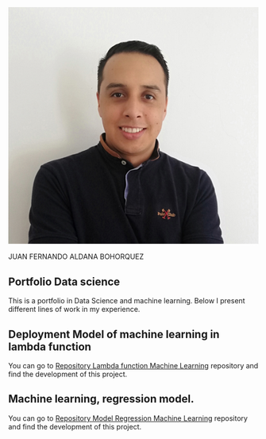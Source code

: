 
![profile images](docs/assets/foto2.PNG)

JUAN FERNANDO ALDANA BOHORQUEZ

## Portfolio Data science


This is a portfolio in Data Science and machine learning.
Below I present different lines of work in my experience.

## Deployment Model of machine learning in lambda function


You can go to [Repository Lambda function Machine Learning](https://github.com/jufaldanabo/Ml_lambda_function) repository and find the development of this project.


## Machine learning, regression model.

You can go to [Repository Model Regression Machine Learning](https://github.com/jufaldanabo/model_regresion) repository and find the development of this project.
